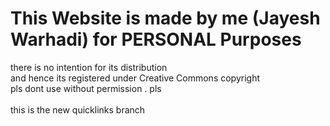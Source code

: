 # This Website is made by me (Jayesh Warhadi) for PERSONAL Purposes <br>
there is no intention for its distribution <br>
and hence its registered under Creative Commons copyright <br>
pls dont use without permission . pls
<br><br> 
this is the new quicklinks branch
